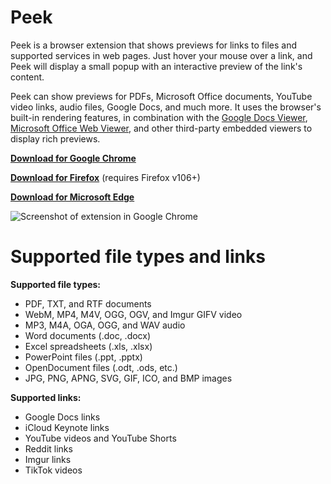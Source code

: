 # Peek

Peek is a browser extension that shows previews for links to files and supported services in web pages. Just hover your mouse over a link, and Peek will display a small popup with an interactive preview of the link's content.

Peek can show previews for PDFs, Microsoft Office documents, YouTube video links, audio files, Google Docs, and much more. It uses the browser's built-in rendering features, in combination with the [Google Docs Viewer](https://blog.poychang.net/apps/online-docs-viewer/google.html), [Microsoft Office Web Viewer](https://www.microsoft.com/en-us/microsoft-365/blog/2013/04/10/office-web-viewer-view-office-documents-in-a-browser/), and other third-party embedded viewers to display rich previews.

**[Download for Google Chrome](https://chrome.google.com/webstore/detail/peek/bfpogemllmpcpclnadighnpeeaegigjk)**

**[Download for Firefox](https://addons.mozilla.org/en-US/firefox/addon/peek-preview/)** (requires Firefox v106+)

**[Download for Microsoft Edge](https://microsoftedge.microsoft.com/addons/detail/dgpocgoebbbfmliabbfhobcmphodhdaf)**

![Screenshot of extension in Google Chrome](https://i.imgur.com/YJIFCPc.png)

# Supported file types and links

**Supported file types:**

- PDF, TXT, and RTF documents
- WebM, MP4, M4V, OGG, OGV, and Imgur GIFV video
- MP3, M4A, OGA, OGG, and WAV audio
- Word documents (.doc, .docx)
- Excel spreadsheets (.xls, .xlsx)
- PowerPoint files (.ppt, .pptx)
- OpenDocument files (.odt, .ods, etc.)
- JPG, PNG, APNG, SVG, GIF, ICO, and BMP images

**Supported links:**

- Google Docs links
- iCloud Keynote links
- YouTube videos and YouTube Shorts
- Reddit links
- Imgur links
- TikTok videos
